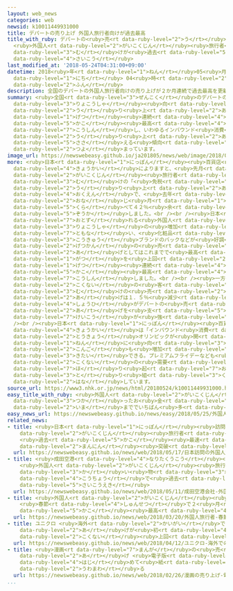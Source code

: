 ```yaml
---
layout: web_news
categories: web
newsid: k10011449931000
title: デパートの売り上げ 外国人旅行者向けが過去最高
title_with_ruby: デパートの<ruby>売<rt data-ruby-level="2">う</rt></ruby>り<ruby>上<rt data-ruby-level="2">あ</rt></ruby>げ
  <ruby>外国人<rt data-ruby-level="2">がいこくじん</rt></ruby><ruby>旅行者<rt data-ruby-level="3">りょこうしゃ</rt></ruby><ruby>向<rt
  data-ruby-level="3">む</rt></ruby>けが<ruby>過去<rt data-ruby-level="5">かこ</rt></ruby><ruby>最高<rt
  data-ruby-level="4">さいこう</rt></ruby>
last_modified_at: '2018-05-24T04:31:00+09:00'
datetime: 2018<ruby>年<rt data-ruby-level="1">ねん</rt></ruby>05<ruby>月<rt data-ruby-level="1">がつ</rt></ruby>24<ruby>日<rt
  data-ruby-level="1">にち</rt></ruby> 04<ruby>時<rt data-ruby-level="2">じ</rt></ruby>31<ruby>分<rt
  data-ruby-level="2">ふん</rt></ruby>
description: 全国のデパートの外国人旅行者向けの売り上げが２か月連続で過去最高を更新し、いわゆるインバウンド消費が売り上げを支える傾向が強まっています。
summary: <ruby>全国<rt data-ruby-level="3">ぜんこく</rt></ruby>のデパートの<ruby>外国人<rt data-ruby-level="2">がいこくじん</rt></ruby><ruby>旅行者<rt
  data-ruby-level="3">りょこうしゃ</rt></ruby><ruby>向<rt data-ruby-level="3">む</rt></ruby>けの<ruby>売<rt
  data-ruby-level="2">う</rt></ruby>り<ruby>上<rt data-ruby-level="2">あ</rt></ruby>げが２か<ruby>月<rt
  data-ruby-level="1">げつ</rt></ruby><ruby>連続<rt data-ruby-level="4">れんぞく</rt></ruby>で<ruby>過去<rt
  data-ruby-level="5">かこ</rt></ruby><ruby>最高<rt data-ruby-level="4">さいこう</rt></ruby>を<ruby>更新<rt
  data-ruby-level="7">こうしん</rt></ruby>し、いわゆるインバウンド<ruby>消費<rt data-ruby-level="4">しょうひ</rt></ruby>が<ruby>売<rt
  data-ruby-level="2">う</rt></ruby>り<ruby>上<rt data-ruby-level="2">あ</rt></ruby>げを<ruby>支<rt
  data-ruby-level="5">ささ</rt></ruby>える<ruby>傾向<rt data-ruby-level="7">けいこう</rt></ruby>が<ruby>強<rt
  data-ruby-level="2">つよ</rt></ruby>まっています。
image_url: https://newswebeasy.github.io/ja201805/news/web/image/2018/05/24/K10011449931_1805232227_1805240431_01_02.jpg
more: <ruby>日本<rt data-ruby-level="1">にっぽん</rt></ruby><ruby>百貨店<rt data-ruby-level="4">ひゃっかてん</rt></ruby><ruby>協会<rt
  data-ruby-level="4">きょうかい</rt></ruby>によりますと、<ruby>先月<rt data-ruby-level="1">せんげつ</rt></ruby>の<ruby>外国人<rt
  data-ruby-level="2">がいこくじん</rt></ruby><ruby>旅行者<rt data-ruby-level="3">りょこうしゃ</rt></ruby><ruby>向<rt
  data-ruby-level="3">む</rt></ruby>けの「<ruby>免税<rt data-ruby-level="7">めんぜい</rt></ruby><ruby>売<rt
  data-ruby-level="2">う</rt></ruby>り<ruby>上<rt data-ruby-level="2">あ</rt></ruby>げ」はおよそ３１６<ruby>億円<rt
  data-ruby-level="4">おくえん</rt></ruby>で、<ruby>去年<rt data-ruby-level="3">きょねん</rt></ruby>の<ruby>同<rt
  data-ruby-level="2">おな</rt></ruby>じ<ruby>月<rt data-ruby-level="1">つき</rt></ruby>と<ruby>比<rt
  data-ruby-level="5">くら</rt></ruby>べて４２％<ruby>余<rt data-ruby-level="5">あま</rt></ruby>り<ruby>増加<rt
  data-ruby-level="5">ぞうか</rt></ruby>しました。<br /><br /><ruby>日本<rt data-ruby-level="1">にっぽん</rt></ruby>を<ruby>訪<rt
  data-ruby-level="7">おとず</rt></ruby>れる<ruby>外国人<rt data-ruby-level="2">がいこくじん</rt></ruby><ruby>旅行者<rt
  data-ruby-level="3">りょこうしゃ</rt></ruby>の<ruby>増加<rt data-ruby-level="5">ぞうか</rt></ruby>に<ruby>伴<rt
  data-ruby-level="7">ともな</rt></ruby>い、<ruby>化粧品<rt data-ruby-level="7">けしょうひん</rt></ruby>や<ruby>高級<rt
  data-ruby-level="3">こうきゅう</rt></ruby>ブランドのバックなどが<ruby>好調<rt data-ruby-level="4">こうちょう</rt></ruby>だったためで、１か<ruby>月間<rt
  data-ruby-level="2">げつかん</rt></ruby>の<ruby>売<rt data-ruby-level="2">う</rt></ruby>り<ruby>上<rt
  data-ruby-level="2">あ</rt></ruby>げとしてはこれまでで<ruby>最高<rt data-ruby-level="4">さいこう</rt></ruby>だったことし３<ruby>月<rt
  data-ruby-level="1">がつ</rt></ruby>を<ruby>上回<rt data-ruby-level="2">うわまわ</rt></ruby>り、２か<ruby>月<rt
  data-ruby-level="1">げつ</rt></ruby><ruby>連続<rt data-ruby-level="4">れんぞく</rt></ruby>で<ruby>過去<rt
  data-ruby-level="5">かこ</rt></ruby><ruby>最高<rt data-ruby-level="4">さいこう</rt></ruby>を<ruby>更新<rt
  data-ruby-level="7">こうしん</rt></ruby>しました。<br /><br /><ruby>一方<rt data-ruby-level="2">いっぽう</rt></ruby>、<ruby>国内<rt
  data-ruby-level="2">こくない</rt></ruby>の<ruby>客<rt data-ruby-level="3">きゃく</rt></ruby><ruby>向<rt
  data-ruby-level="3">む</rt></ruby>けの<ruby>売<rt data-ruby-level="2">う</rt></ruby>り<ruby>上<rt
  data-ruby-level="2">あ</rt></ruby>げは１．５％<ruby>減少<rt data-ruby-level="5">げんしょう</rt></ruby>し、いわゆるインバウンド<ruby>消費<rt
  data-ruby-level="4">しょうひ</rt></ruby>がデパートの<ruby>売<rt data-ruby-level="2">う</rt></ruby>り<ruby>上<rt
  data-ruby-level="2">あ</rt></ruby>げを<ruby>支<rt data-ruby-level="5">ささ</rt></ruby>える<ruby>傾向<rt
  data-ruby-level="7">けいこう</rt></ruby>が<ruby>強<rt data-ruby-level="2">つよ</rt></ruby>まっています。<br
  /><br /><ruby>日本<rt data-ruby-level="1">にっぽん</rt></ruby><ruby>百貨店<rt data-ruby-level="4">ひゃっかてん</rt></ruby><ruby>協会<rt
  data-ruby-level="4">きょうかい</rt></ruby>は「インバウンド<ruby>消費<rt data-ruby-level="4">しょうひ</rt></ruby>は、<ruby>東京<rt
  data-ruby-level="2">とうきょう</rt></ruby>オリンピックが<ruby>開<rt data-ruby-level="3">ひら</rt></ruby>かれる２０２０<ruby>年<rt
  data-ruby-level="1">ねん</rt></ruby>に<ruby>向<rt data-ruby-level="3">む</rt></ruby>けて<ruby>今後<rt
  data-ruby-level="2">こんご</rt></ruby>も<ruby>増加<rt data-ruby-level="5">ぞうか</rt></ruby>が<ruby>期待<rt
  data-ruby-level="3">きたい</rt></ruby>できる。プレミアムフライデーなども<ruby>活用<rt data-ruby-level="2">かつよう</rt></ruby>して、<ruby>国内<rt
  data-ruby-level="2">こくない</rt></ruby>の<ruby>需要<rt data-ruby-level="7">じゅよう</rt></ruby>の<ruby>掘<rt
  data-ruby-level="7">ほ</rt></ruby>り<ruby>起<rt data-ruby-level="7">お</rt></ruby>こしにも<ruby>取<rt
  data-ruby-level="3">と</rt></ruby>り<ruby>組<rt data-ruby-level="3">く</rt></ruby>んでいきたい」と<ruby>話<rt
  data-ruby-level="2">はな</rt></ruby>しています。
source_url: https://www3.nhk.or.jp/news/html/20180524/k10011449931000.html
easy_title_with_ruby: <ruby>外国人<rt data-ruby-level="2">がいこくじん</rt></ruby>がデパートで<ruby>使<rt
  data-ruby-level="3">つか</rt></ruby>ったお<ruby>金<rt data-ruby-level="1">かね</rt></ruby>が<ruby>今<rt
  data-ruby-level="2">いま</rt></ruby>まででいちばん<ruby>多<rt data-ruby-level="2">おお</rt></ruby>くなる
easy_news_url: https://newswebeasy.github.io/news/easy/2018/05/25/外国人がデパートで使ったお金が今まででいちばん多くなる
related_news:
- title: <ruby>日本<rt data-ruby-level="1">にっぽん</rt></ruby><ruby>訪問<rt data-ruby-level="6">ほうもん</rt></ruby>の<ruby>外国人<rt
    data-ruby-level="2">がいこくじん</rt></ruby><ruby>旅行者<rt data-ruby-level="3">りょこうしゃ</rt></ruby>
    <ruby>過去<rt data-ruby-level="5">かこ</rt></ruby><ruby>最速<rt data-ruby-level="4">さいそく</rt></ruby>で1000<ruby>万人<rt
    data-ruby-level="2">まんにん</rt></ruby><ruby>突破<rt data-ruby-level="7">とっぱ</rt></ruby>
  url: https://newswebeasy.github.io/news/web/2018/05/17/日本訪問の外国人旅行者-過去最速で1000万人突破
- title: <ruby>成田空港<rt data-ruby-level="4">なりたくうこう</rt></ruby><ruby>会社<rt data-ruby-level="2">がいしゃ</rt></ruby>
    <ruby>外国人<rt data-ruby-level="2">がいこくじん</rt></ruby><ruby>旅行者<rt data-ruby-level="3">りょこうしゃ</rt></ruby>の<ruby>買<rt
    data-ruby-level="3">か</rt></ruby>い<ruby>物<rt data-ruby-level="3">もの</rt></ruby><ruby>好調<rt
    data-ruby-level="4">こうちょう</rt></ruby>で<ruby>過去<rt data-ruby-level="5">かこ</rt></ruby><ruby>最高益<rt
    data-ruby-level="5">さいこうえき</rt></ruby>
  url: https://newswebeasy.github.io/news/web/2018/05/11/成田空港会社-外国人旅行者の買い物好調で過去最高益
- title: <ruby>外国人<rt data-ruby-level="2">がいこくじん</rt></ruby><ruby>旅行者<rt data-ruby-level="3">りょこうしゃ</rt></ruby>
    <ruby>春節<rt data-ruby-level="4">しゅんせつ</rt></ruby>で２<ruby>月<rt data-ruby-level="1">がつ</rt></ruby>としては<ruby>過去<rt
    data-ruby-level="5">かこ</rt></ruby><ruby>最高<rt data-ruby-level="4">さいこう</rt></ruby>に
  url: https://newswebeasy.github.io/news/web/2018/03/20/外国人旅行者-春節で2月としては過去最高に
- title: ユニクロ <ruby>海外<rt data-ruby-level="2">かいがい</rt></ruby>での<ruby>売<rt data-ruby-level="2">う</rt></ruby>り<ruby>上<rt
    data-ruby-level="2">あ</rt></ruby>げが<ruby>初<rt data-ruby-level="4">はじ</rt></ruby>めて<ruby>国内<rt
    data-ruby-level="2">こくない</rt></ruby><ruby>上回<rt data-ruby-level="2">うわまわ</rt></ruby>る
  url: https://newswebeasy.github.io/news/web/2018/04/12/ユニクロ-海外での売り上げが初めて国内上回る
- title: <ruby>漫画<rt data-ruby-level="7">まんが</rt></ruby>の<ruby>売<rt data-ruby-level="2">う</rt></ruby>り<ruby>上<rt
    data-ruby-level="2">あ</rt></ruby>げ <ruby>電子版<rt data-ruby-level="5">でんしばん</rt></ruby>が<ruby>初<rt
    data-ruby-level="4">はじ</rt></ruby>めて<ruby>紙<rt data-ruby-level="2">し</rt></ruby>を<ruby>上回<rt
    data-ruby-level="2">うわまわ</rt></ruby>る
  url: https://newswebeasy.github.io/news/web/2018/02/26/漫画の売り上げ-電子版が初めて紙を上回る
...
```

